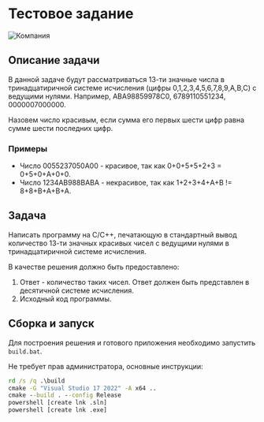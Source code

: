 # Тестовое задание

![Компания](https://hh.ru/employer-logo/5694077.png)

## Описание задачи

В данной задаче будут рассматриваться 13-ти значные числа в тринадцатиричной системе исчисления (цифры 0,1,2,3,4,5,6,7,8,9,A,B,C) с ведущими нулями. Например, ABA98859978C0, 6789110551234, 0000007000000.

Назовем число красивым, если сумма его первых шести цифр равна сумме шести последних цифр.

### Примеры

- Число 0055237050A00 - красивое, так как 0+0+5+5+2+3 = 0+5+0+A+0+0.
- Число 1234AB988BABA - некрасивое, так как 1+2+3+4+A+B != 8+8+B+A+B+A.

## Задача

Написать программу на С/С++, печатающую в стандартный вывод количество 13-ти значных красивых чисел с ведущими нулями в тринадцатиричной системе исчисления.

В качестве решения должно быть предоставлено:
1. Ответ - количество таких чисел. Ответ должен быть представлен в десятичной системе исчисления.
2. Исходный код программы.

## Сборка и запуск

Для построения решения и готового приложения необходимо запустить `build.bat`.

Не требует прав администратора, основные инструкции:
```bat
rd /s /q .\build
cmake -G "Visual Studio 17 2022" -A x64 ..
cmake --build . --config Release
powershell [create lnk .sln]
powershell [create lnk .exe]
```
